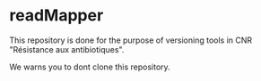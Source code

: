 # readMapper

This repository is done for the purpose of versioning tools in CNR "Résistance aux antibiotiques".

We warns you to dont clone this repository.
